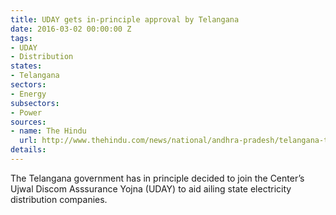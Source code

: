 ```yaml
---
title: UDAY gets in-principle approval by Telangana
date: 2016-03-02 00:00:00 Z
tags:
- UDAY
- Distribution
states:
- Telangana
sectors:
- Energy
subsectors:
- Power
sources:
- name: The Hindu
  url: http://www.thehindu.com/news/national/andhra-pradesh/telangana-to-join-uday-scheme-aimed-to-bail-out-discoms/article8278854.ece?ref=tpnews
details: 
---
```


The Telangana government has in principle decided to join the Center’s Ujwal Discom Asssurance Yojna (UDAY) to aid ailing state electricity distribution companies.
